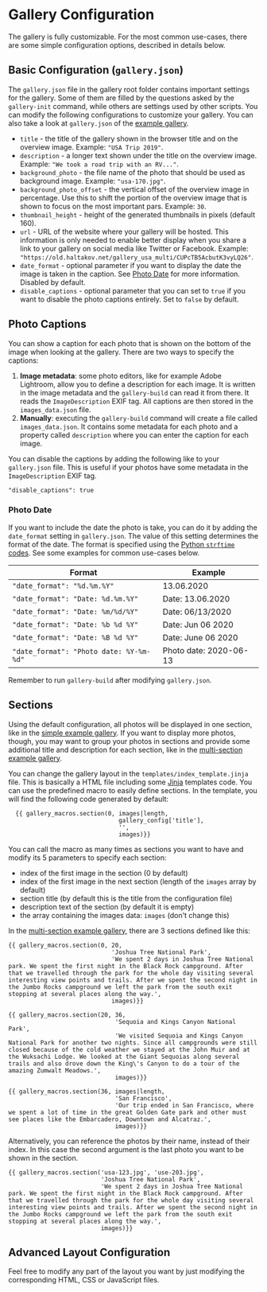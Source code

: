 # Gallery Configuration

The gallery is fully customizable. For the most common use-cases, there are some simple configuration options, described in details below.

## Basic Configuration (`gallery.json`)

The `gallery.json` file in the gallery root folder contains important settings for the gallery. Some of them are filled by the questions asked by the `gallery-init` command, while others are settings used by other scripts. You can modify the following configurations to customize your gallery. You can also take a look at `gallery.json` of the [example gallery](https://github.com/haltakov/simple-photo-gallery/blob/master/examples/gallery_usa_multi/gallery.json).

- `title` - the title of the gallery shown in the browser title and on the overview image. Example: `"USA Trip 2019"`.
- `description` - a longer text shown under the title on the overview image. Example: `"We took a road trip with an RV..."`.
- `background_photo` - the file name of the photo that should be used as background image. Example: `"usa-170.jpg"`.
- `background_photo_offset` - the vertical offset of the overview image in percentage. Use this to shift the portion of the overview image that is shown to focus on the most important pars. Example: `30`.
- `thumbnail_height` - height of the generated thumbnails in pixels (default 160).
- `url` - URL of the website where your gallery will be hosted. This information is only needed to enable better display when you share a link to your gallery on social media like Twitter or Facebook. Example: `"https://old.haltakov.net/gallery_usa_multi/CUPcTB5AcbutK3vyLQ26"`.
- `date_format` - optional parameter if you want to display the date the image is taken in the caption. See [Photo Date](#photo-date) for more information. Disabled by default.
- `disable_captions` - optional parameter that you can set to `true` if you want to disable the photo captions entirely. Set to `false` by default.

## Photo Captions

You can show a caption for each photo that is shown on the bottom of the image when looking at the gallery. There are two ways to specify the captions:

1. **Image metadata**: some photo editors, like for example Adobe Lightroom, allow you to define a description for each image. It is written in the image metadata and the `gallery-build` can read it from there. It reads the `ImageDescription` EXIF tag. All captions are then stored in the `images_data.json` file.
2. **Manually**: executing the `gallery-build` command will create a file called `images_data.json`. It contains some metadata for each photo and a property called `description` where you can enter the caption for each image.

You can disable the captions by adding the following like to your `gallery.json` file. This is useful if your photos have some metadata in the `ImageDescription` EXIF tag.

```
"disable_captions": true
```

### Photo Date

If you want to include the date the photo is take, you can do it by adding the `date_format` setting in `gallery.json`. The value of this setting determines the format of the date. The format is specified using the [Python `strftime` codes](https://docs.python.org/3/library/datetime.html#strftime-strptime-behavior). See some examples for common use-cases below.

| Format                                  | Example                |
| --------------------------------------- | ---------------------- |
| `"date_format": "%d.%m.%Y"`             | 13.06.2020             |
| `"date_format": "Date: %d.%m.%Y"`       | Date: 13.06.2020       |
| `"date_format": "Date: %m/%d/%Y"`       | Date: 06/13/2020       |
| `"date_format": "Date: %b %d %Y"`       | Date: Jun 06 2020      |
| `"date_format": "Date: %B %d %Y"`       | Date: June 06 2020     |
| `"date_format": "Photo date: %Y-%m-%d"` | Photo date: 2020-06-13 |

Remember to run `gallery-build` after modifying `gallery.json`.

## Sections

Using the default configuration, all photos will be displayed in one section, like in the [simple example gallery](https://github.com/haltakov/simple-photo-gallery/tree/master/examples/gallery_usa_simple). If you want to display more photos, though, you may want to group your photos in sections and provide some additional title and description for each section, like in the [multi-section example gallery](https://github.com/haltakov/simple-photo-gallery/tree/master/examples/gallery_usa_multi).

You can change the gallery layout in the `templates/index_template.jinja` file. This is basically a HTML file including some [Jinja](https://www.palletsprojects.com/p/jinja/) templates code. You can use the predefined macro to easily define sections. In the template, you will find the following code generated by default:

```
  {{ gallery_macros.section(0, images|length,
                               gallery_config['title'],
                               '',
                               images)}}
```

You can call the macro as many times as sections you want to have and modify its 5 parameters to specify each section:

- index of the first image in the section (0 by default)
- index of the first image in the next section (length of the `images` array by default)
- section title (by default this is the title from the configuration file)
- description text of the section (by default it is empty)
- the array containing the images data: `images` (don't change this)

In the [multi-section example gallery](https://github.com/haltakov/simple-photo-gallery/blob/master/examples/gallery_usa_multi/templates/index_template.jinja), there are 3 sections defined like this:

```
{{ gallery_macros.section(0, 20,
                             'Joshua Tree National Park',
                             'We spent 2 days in Joshua Tree National park. We spent the first night in the Black Rock campground. After that we travelled through the park for the whole day visiting several interesting view points and trails. After we spent the second night in the Jumbo Rocks campground we left the park from the south exit stopping at several places along the way.',
                             images)}}

{{ gallery_macros.section(20, 36,
                              'Sequoia and Kings Canyon National Park',
                              'We visited Sequoia and Kings Canyon National Park for another two nights. Since all campgrounds were still closed because of the cold weather we stayed at the John Muir and at the Wuksachi Lodge. We looked at the Giant Sequoias along several trails and also drove down the King\'s Canyon to do a tour of the amazing Zumwalt Meadows.',
                              images)}}

{{ gallery_macros.section(36, images|length,
                              'San Francisco',
                              'Our trip ended in San Francisco, where we spent a lot of time in the great Golden Gate park and other must see places like the Embarcadero, Downtown and Alcatraz.',
                              images)}}
```

Alternatively, you can reference the photos by their name, instead of their index. In this case the second argument is the last photo you want to be shown in the section.

```
{{ gallery_macros.section('usa-123.jpg', 'use-203.jpg',
                          'Joshua Tree National Park',
                          'We spent 2 days in Joshua Tree National park. We spent the first night in the Black Rock campground. After that we travelled through the park for the whole day visiting several interesting view points and trails. After we spent the second night in the Jumbo Rocks campground we left the park from the south exit stopping at several places along the way.',
                          images)}}
```

## Advanced Layout Configuration

Feel free to modify any part of the layout you want by just modifying the corresponding HTML, CSS or JavaScript files.
